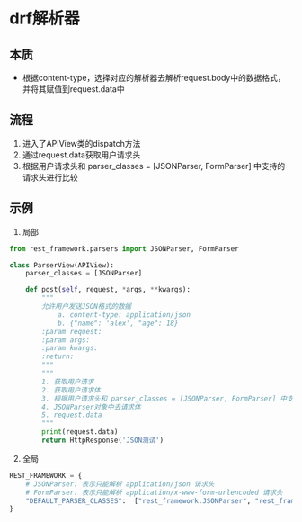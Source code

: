 # drf解析器

## 本质

-  根据content-type，选择对应的解析器去解析request.body中的数据格式，并将其赋值到request.data中



## 流程

1. 进入了APIView类的dispatch方法
2. 通过request.data获取用户请求头
3. 根据用户请求头和 parser_classes = [JSONParser, FormParser] 中支持的请求头进行比较



## 示例

1. 局部

~~~ python
from rest_framework.parsers import JSONParser, FormParser

class ParserView(APIView):
    parser_classes = [JSONParser]

    def post(self, request, *args, **kwargs):
        """
        允许用户发送JSON格式的数据
            a. content-type: application/json
            b. {"name": 'alex', "age": 18}
        :param request:
        :param args:
        :param kwargs:
        :return:
        """
        """
        1. 获取用户请求
        2. 获取用户请求体
        3. 根据用户请求头和 parser_classes = [JSONParser, FormParser] 中支持的请求头进行比较
        4. JSONParser对象中去请求体
        5. request.data
        """
        print(request.data)
        return HttpResponse('JSON测试')
~~~



2. 全局

~~~ python
REST_FRAMEWORK = {
    # JSONParser: 表示只能解析 application/json 请求头
    # FormParser: 表示只能解析 application/x-www-form-urlencoded 请求头
	"DEFAULT_PARSER_CLASSES":  ["rest_framework.JSONParser", "rest_framework.FormParser"]
}
~~~